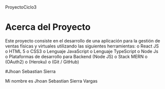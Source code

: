 ProyectoCiclo3

# Acerca del Proyecto

Este proyecto consiste en el desarrollo de una aplicación para la gestión de ventas físicas y virtuales utilizando las siguientes herramientas: 
o	React JS
o	HTML 5 
o	CSS3 
o	Lenguaje JavaScript
o	Lenguaje TypeScript 
o	Node Js
o	Plataformas de desarrollo para Backend (Node JS)
o	Stack MERN
o	(OAuth2)
o	(Heroku)
o	(Git / GitHub)

#Jhoan Sebastian Sierra 

Mi nombre es Jhoan Sebastian Sierra Vargas
